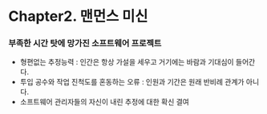 
# Chapter2. 맨먼스 미신



### 부족한 시간 탓에 망가진 소프트웨어 프로젝트

- 형편없는 추정능력 : 인간은 항상 가설을 세우고 거기에는 바람과 기대심이 들어간다.
- 투입 공수와 작업 진척도를 혼동하는 오류 : 인원과 기간은 원래 반비례 관계가 아니다.
- 소프트웨어 관리자들의 자신이 내린 추정에 대한 확신 결여
